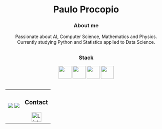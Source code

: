 <h1 align="center">Paulo Procopio</h1>

<h3 align="center">About me</h3>

<p align="center">
  Passionate about AI, Computer Science, Mathematics and Physics. Currently studying Python and Statistics applied to Data Science.
</p>

##

<h3 align="center">Stack</h3>
<p align="center">
  <img src="https://cdn.jsdelivr.net/gh/devicons/devicon/icons/python/python-original.svg" width="40" height="40"/>
  <img src="https://cdn.jsdelivr.net/gh/devicons/devicon/icons/javascript/javascript-original.svg" width="40" height="40"/>
  <img src="https://cdn.jsdelivr.net/gh/devicons/devicon/icons/html5/html5-original.svg" width="40" height="40"/>
  <img src="https://cdn.jsdelivr.net/gh/devicons/devicon/icons/css3/css3-original.svg" width="40" height="40"/>
</p>    

##

<table align="center">
  <tr>
    <td>
        <img src="http://github-profile-summary-cards.vercel.app/api/cards/repos-per-language?username=prokope&theme=transparent">
        <img src="http://github-profile-summary-cards.vercel.app/api/cards/stats?username=prokope&theme=transparent">
    </td>
    <td align="center">
      <h3>Contact</h3>
      <a href="https://www.linkedin.com/in/paulo-procopio" target="_blank">
        <img src="https://cdn-icons-png.flaticon.com/512/174/174857.png" alt="LinkedIn" width="30" height="30">
      </a>
    </td>
  </tr>
</table>
